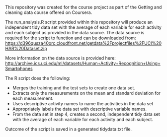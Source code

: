 This repository was created for the course project as part of the Getting and cleaning data course offered on Coursera.

The run_analysis.R script provided within this repository will produce an independent tidy data set with the average of each variable for each activity and each subject as provided in the data source. The data source is required for the script to function and can be downloaded from: https://d396qusza40orc.cloudfront.net/getdata%2Fprojectfiles%2FUCI%20HAR%20Dataset.zip

More information on the data source is provided here: http://archive.ics.uci.edu/ml/datasets/Human+Activity+Recognition+Using+Smartphones

The R script does the following:
* Merges the training and the test sets to create one data set.
* Extracts only the measurements on the mean and standard deviation for each measurement. 
* Uses descriptive activity names to name the activities in the data set
* Appropriately labels the data set with descriptive variable names. 
* From the data set in step 4, creates a second, independent tidy data set with the average of each variable for each  activity and each subject.

Outcome of the script is saved in a generated tidydata.txt file.